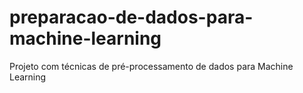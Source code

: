 # preparacao-de-dados-para-machine-learning
Projeto com técnicas de pré-processamento de dados para Machine Learning
